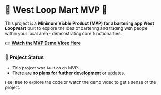 # 🚧 **West Loop Mart MVP** 🚧  

This project is a **Minimum Viable Product (MVP) for a bartering app West Loop Mart** built to explore the idea of bartering and trading with people within your local area - demonstrating core functionalities.  

👉 [**Watch the MVP Demo Video Here**](https://drive.google.com/file/d/1fdDRQ6bLxvveDR4NbVcLU8qu8ru7DASc/preview)

### 📝 **Project Status**  
- This project was built as an MVP.  
- There are **no plans for further development** or updates.  

Feel free to explore the code or watch the demo video to get a sense of the project.  

